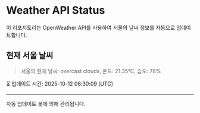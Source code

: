 
# Weather API Status

이 리포지토리는 OpenWeather API를 사용하여 서울의 날씨 정보를 자동으로 업데이트합니다.

## 현재 서울 날씨
> 서울의 현재 날씨: overcast clouds, 온도: 21.35°C, 습도: 78%

⏳ 업데이트 시간: 2025-10-12 06:30:09 (UTC)

---
자동 업데이트 봇에 의해 관리됩니다.
